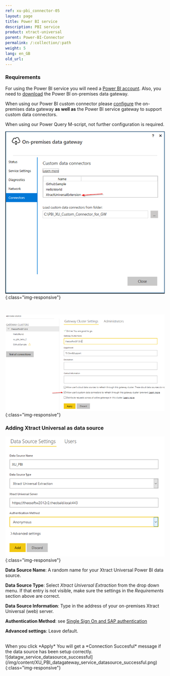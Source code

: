 ```yaml
---
ref: xu-pbi_connector-05
layout: page
title: Power BI service
description: PBI service
product: xtract-universal
parent: Power-BI-Connector
permalink: /:collection/:path
weight: 5
lang: en_GB
old_url:
---
```



### Requirements

For using the Power BI service you will need a [Power BI account](https://powerbi.microsoft.com/en-us/landing/signin/). Also, you need to [download](https://powerbi.microsoft.com/en-us/gateway/) the Power BI on-premises data gateway.

When using our Power BI custom connector please [configure](https://docs.microsoft.com/en-us/power-bi/service-gateway-custom-connectors) the on-premises data gateway **as well as** the Power BI service gateway to support custom data connectors. 

When using our Power Query M-script, not further configuration is required.
<br>


![datagw_custom_conn](/img/content/XU_PBI_datagateway_config.png){:class="img-responsive"}

<br>

![datagw_service_custom_conn](/img/content/XU_PBI_datagateway_service_config.png){:class="img-responsive"}

### Adding Xtract Universal as data source

![datagw_service_datasource](/img/content/XU_PBI_datagateway_service_datasource.png){:class="img-responsive"}

**Data Source Name**: A random name for your Xtract Universal Power BI data source.

**Data Source Type**: Select *Xtract Universal Extraction* from the drop down menu. If that entry is not visible, make sure the settings in the *Requirements* section above are correct.

**Data Source Information**: Type in the address of your on-premises Xtract Universal (web) server. 

**Authentication Method**: see [Single Sign On and SAP authentication](./pbi-SSO)

**Advanced settings**: Leave default.

<br>
When you click *Apply* You will get a *Connection Succesful* message if the data source has been setup correctly.
<br>
![datagw_service_datasource_successful](/img/content/XU_PBI_datagateway_service_datasource_successful.png){:class="img-responsive"}
